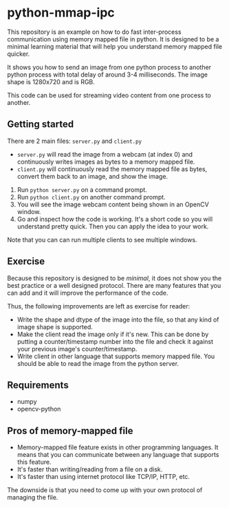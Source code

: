 # python-mmap-ipc

This repository is an example on how to do fast inter-process
communication using memory mapped file in python. It is designed to be
a minimal learning material that will help you understand memory mapped file
quicker.

It shows you how to send an image from one python process to another python
process with total delay of around 3-4 milliseconds.
The image shape is 1280x720 and is RGB.

This code can be used for streaming video content from one process to another.

## Getting started

There are 2 main files: `server.py` and `client.py`

- `server.py` will read the image from a webcam (at index 0) and continuously
  writes images as bytes to a memory mapped file.
- `client.py` will continuously read the memory mapped file as bytes, convert
  them back to an image, and show the image.

1. Run `python server.py` on a command prompt.
2. Run `python client.py` on another command prompt.
3. You will see the image webcam content being shown in an OpenCV window.
4. Go and inspect how the code is working. It's a short code so you will
  understand pretty quick. Then you can apply the idea to your work.

Note that you can can run multiple clients to see multiple windows.

## Exercise

Because this repository is designed to be _minimal_, it does not show you
the best practice or a well designed protocol. There are many features that you
can add and it will improve the performance of the code.

Thus, the following improvements are left as exercise for reader:

- Write the shape and dtype of the image into the file, so that any kind of
  image shape is supported.
- Make the client read the image only if it's new. This can be done by
  putting a counter/timestamp number into the file and check it against
  your previous image's counter/timestamp.
- Write client in other language that supports memory mapped file. You should
  be able to read the image from the python server.

## Requirements

- numpy
- opencv-python

## Pros of memory-mapped file

- Memory-mapped file feature exists in other programming
languages. It means that you can communicate between any language that supports
this feature.
- It's faster than writing/reading from a file on a disk.
- It's faster than using internet protocol like TCP/IP, HTTP, etc.

The downside is that you need to come up with your own protocol of managing
the file.
